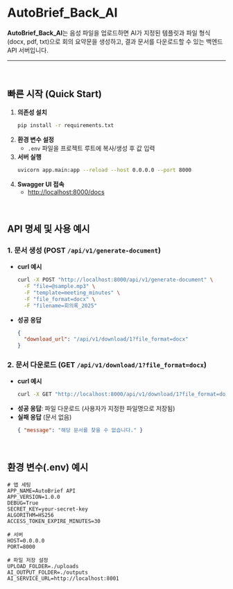 # AutoBrief_Back_AI

**AutoBrief_Back_AI**는 음성 파일을 업로드하면 AI가 지정된 템플릿과 파일 형식(docx, pdf, txt)으로 회의 요약문을 생성하고, 결과 문서를 다운로드할 수 있는 백엔드 API 서버입니다.

---

<br>

## 빠른 시작 (Quick Start)

1. **의존성 설치**
    ```bash
    pip install -r requirements.txt
    ```
2. **환경 변수 설정**
    - `.env` 파일을 프로젝트 루트에 복사/생성 후 값 입력
3. **서버 실행**
    ```bash
    uvicorn app.main:app --reload --host 0.0.0.0 --port 8000
    ```
4. **Swagger UI 접속**
    - [http://localhost:8000/docs](http://localhost:8000/docs)
  
<br>

## API 명세 및 사용 예시

### 1. 문서 생성 (POST `/api/v1/generate-document`)

- **curl 예시**
    ```bash
    curl -X POST "http://localhost:8000/api/v1/generate-document" \
      -F "file=@sample.mp3" \
      -F "template=meeting_minutes" \
      -F "file_format=docx" \
      -F "filename=회의록_2025"
    ```
- **성공 응답**
    ```json
    {
      "download_url": "/api/v1/download/1?file_format=docx"
    }
    ```

### 2. 문서 다운로드 (GET `/api/v1/download/1?file_format=docx`)

- **curl 예시**
    ```bash
    curl -X GET "http://localhost:8000/api/v1/download/1?file_format=docx" -OJ
    ```
- **성공 응답**: 파일 다운로드 (사용자가 지정한 파일명으로 저장됨)
- **실패 응답** (문서 없음)
    ```json
    { "message": "해당 문서를 찾을 수 없습니다." }
    ```

<br>

## 환경 변수(.env) 예시

```env
# 앱 세팅
APP_NAME=AutoBrief API
APP_VERSION=1.0.0
DEBUG=True
SECRET_KEY=your-secret-key
ALGORITHM=HS256
ACCESS_TOKEN_EXPIRE_MINUTES=30

# 서버
HOST=0.0.0.0
PORT=8000

# 파일 저장 설정
UPLOAD_FOLDER=./uploads
AI_OUTPUT_FOLDER=./outputs
AI_SERVICE_URL=http://localhost:8001